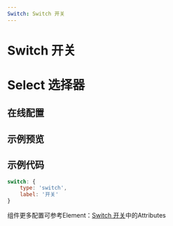 ```yaml
---
Switch: Switch 开关
---
```

# Switch 开关

# Select 选择器

## 在线配置
<ClientOnly>
<ams-config name="switch" type="field"/>
</ClientOnly>

## 示例预览
<ClientOnly>
<demo-list :type="'switch'"></demo-list>
</ClientOnly>

## 示例代码
```js
switch: {
    type: 'switch',
    label: '开关'
}
```

组件更多配置可参考Element：[Switch 开关](http://element-cn.eleme.io/#/zh-CN/component/switch)中的Attributes